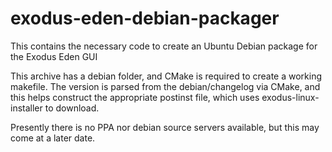 # exodus-eden-debian-packager
This contains the necessary code to create an Ubuntu Debian package for the Exodus Eden GUI

This archive has a debian folder, and CMake is required to create a working makefile.
The version is parsed from the debian/changelog via CMake, and this helps construct
the appropriate postinst file, which uses exodus-linux-installer to download.

Presently there is no PPA nor debian source servers available, but this may come at a later date.
